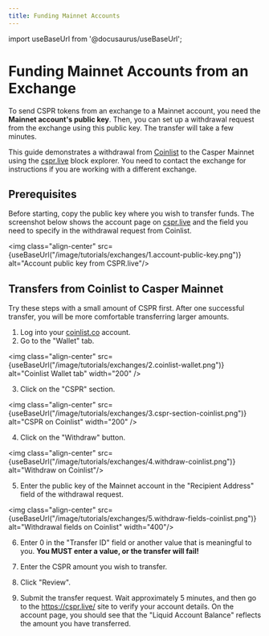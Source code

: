 ```yaml
---
title: Funding Mainnet Accounts
---
```


import useBaseUrl from '@docusaurus/useBaseUrl';

# Funding Mainnet Accounts from an Exchange

To send CSPR tokens from an exchange to a Mainnet account, you need the **Mainnet account's public key**. Then, you can set up a withdrawal request from the exchange using this public key. The transfer will take a few minutes. 

This guide demonstrates a withdrawal from [Coinlist](https://coinlist.co/) to the Casper Mainnet using the [cspr.live](https://cspr.live/) block explorer. You need to contact the exchange for instructions if you are working with a different exchange.

## Prerequisites

Before starting, copy the public key where you wish to transfer funds. The screenshot below shows the account page on [cspr.live](https://cspr.live/) and the field you need to specify in the withdrawal request from Coinlist.

<img class="align-center" src={useBaseUrl("/image/tutorials/exchanges/1.account-public-key.png")} alt="Account public key from CSPR.live"/>

## Transfers from Coinlist to Casper Mainnet

Try these steps with a small amount of CSPR first. After one successful transfer, you will be more comfortable transferring larger amounts.

1. Log into your [coinlist.co](https://coinlist.co/) account.
2. Go to the "Wallet" tab.

<img class="align-center" src={useBaseUrl("/image/tutorials/exchanges/2.coinlist-wallet.png")} alt="Coinlist Wallet tab" width="200" />

3. Click on the "CSPR" section.

<img class="align-center" src={useBaseUrl("/image/tutorials/exchanges/3.cspr-section-coinlist.png")} alt="CSPR on Coinlist" width="200" />

4. Click on the "Withdraw" button.

<img class="align-center" src={useBaseUrl("/image/tutorials/exchanges/4.withdraw-coinlist.png")} alt="Withdraw on Coinlist"/>

5. Enter the public key of the Mainnet account in the "Recipient Address" field of the withdrawal request.

<img class="align-center" src={useBaseUrl("/image/tutorials/exchanges/5.withdraw-fields-coinlist.png")} alt="Withdrawal fields on Coinlist" width="400"/>

6. Enter 0 in the "Transfer ID" field or another value that is meaningful to you. **You MUST enter a value, or the transfer will fail!**

7. Enter the CSPR amount you wish to transfer.

8. Click "Review".

9. Submit the transfer request. Wait approximately 5 minutes, and then go to the <https://cspr.live/> site to verify your account details. On the account page, you should see that the "Liquid Account Balance" reflects the amount you have transferred.

